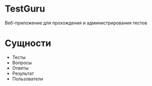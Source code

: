 # TestGuru

Веб-приложение для прохождения и администрирования тестов

# Сущности
* Тесты
* Вопросы
* Ответы
* Результат
* Пользователи

